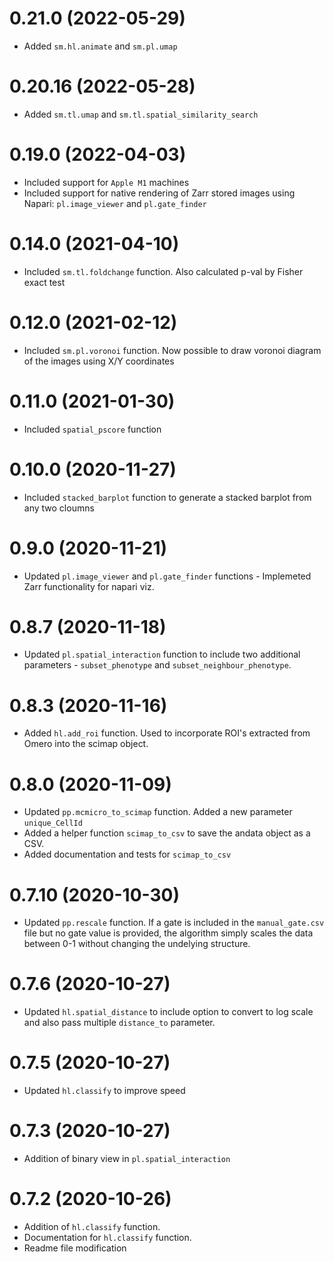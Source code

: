 # 0.21.0 (2022-05-29)

 - Added `sm.hl.animate` and `sm.pl.umap`
 
# 0.20.16 (2022-05-28)

 - Added `sm.tl.umap` and `sm.tl.spatial_similarity_search`
 
# 0.19.0 (2022-04-03)

 - Included support for `Apple M1` machines
 - Included support for native rendering of Zarr stored images using Napari: `pl.image_viewer` and `pl.gate_finder`
 
# 0.14.0 (2021-04-10)

 - Included `sm.tl.foldchange` function. Also calculated p-val by Fisher exact test

# 0.12.0 (2021-02-12)

 - Included `sm.pl.voronoi` function. Now possible to draw voronoi diagram of the images using X/Y coordinates
 
# 0.11.0 (2021-01-30)

 - Included `spatial_pscore` function
 
# 0.10.0 (2020-11-27)

 - Included `stacked_barplot` function to generate a stacked barplot from any two cloumns
   
# 0.9.0 (2020-11-21)

 - Updated `pl.image_viewer` and `pl.gate_finder` functions - 
   Implemeted Zarr functionality for napari viz.
   
# 0.8.7 (2020-11-18)

 - Updated `pl.spatial_interaction` function to include two additional parameters - 
   `subset_phenotype` and `subset_neighbour_phenotype`. 

# 0.8.3 (2020-11-16)

 - Added `hl.add_roi` function. Used to incorporate ROI's extracted from Omero into the scimap object.
 
 
# 0.8.0 (2020-11-09)

 - Updated `pp.mcmicro_to_scimap` function. Added a new parameter `unique_CellId`
 - Added a helper function `scimap_to_csv` to save the andata object as a CSV.
 - Added documentation and tests for `scimap_to_csv`
 
# 0.7.10 (2020-10-30)

 - Updated `pp.rescale` function. If a gate is included in the `manual_gate.csv` 
   file but no gate value is provided, the algorithm simply scales the data between
   0-1 without changing the undelying structure.
   
# 0.7.6 (2020-10-27)

 - Updated `hl.spatial_distance` to include option to convert to 
   log scale and also pass multiple `distance_to` parameter.
 
# 0.7.5 (2020-10-27)

 - Updated `hl.classify` to improve speed
 
# 0.7.3 (2020-10-27)

 - Addition of binary view in `pl.spatial_interaction`

 
# 0.7.2 (2020-10-26)

 - Addition of `hl.classify` function.
 - Documentation for `hl.classify` function.
 - Readme file modification
